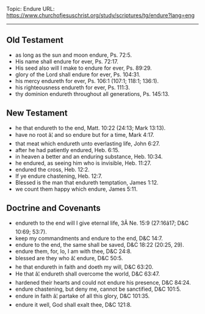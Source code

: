 Topic: Endure
URL: https://www.churchofjesuschrist.org/study/scriptures/tg/endure?lang=eng

---

## Old Testament

- as long as the sun and moon endure, Ps. 72:5.
- His name shall endure for ever, Ps. 72:17.
- His seed also will I make to endure for ever, Ps. 89:29.
- glory of the Lord shall endure for ever, Ps. 104:31.
- his mercy endureth for ever, Ps. 106:1 (107:1; 118:1; 136:1).
- his righteousness endureth for ever, Ps. 111:3.
- thy dominion endureth throughout all generations, Ps. 145:13.

## New Testament

- he that endureth to the end, Matt. 10:22 (24:13; Mark 13:13).
- have no root â¦ and so endure but for a time, Mark 4:17.
- that meat which endureth unto everlasting life, John 6:27.
- after he had patiently endured, Heb. 6:15.
- in heaven a better and an enduring substance, Heb. 10:34.
- he endured, as seeing him who is invisible, Heb. 11:27.
- endured the cross, Heb. 12:2.
- If ye endure chastening, Heb. 12:7.
- Blessed is the man that endureth temptation, James 1:12.
- we count them happy which endure, James 5:11.

## Doctrine and Covenants

- endureth to the end will I give eternal life, 3Â Ne. 15:9 (27:16â17; D&C 10:69; 53:7).
- keep my commandments and endure to the end, D&C 14:7.
- endure to the end, the same shall be saved, D&C 18:22 (20:25, 29).
- endure them, for, lo, I am with thee, D&C 24:8.
- blessed are they who â¦ endure, D&C 50:5.
- he that endureth in faith and doeth my will, D&C 63:20.
- He that â¦ endureth shall overcome the world, D&C 63:47.
- hardened their hearts and could not endure his presence, D&C 84:24.
- endure chastening, but deny me, cannot be sanctified, D&C 101:5.
- endure in faith â¦ partake of all this glory, D&C 101:35.
- endure it well, God shall exalt thee, D&C 121:8.

